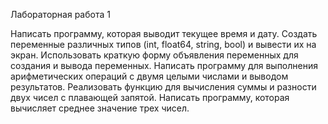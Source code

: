 Лабораторная работа 1

Написать программу, которая выводит текущее время и дату.
Создать переменные различных типов (int, float64, string, bool) и вывести их на экран.
Использовать краткую форму объявления переменных для создания и вывода переменных.
Написать программу для выполнения арифметических операций с двумя целыми числами и выводом результатов.
Реализовать функцию для вычисления суммы и разности двух чисел с плавающей запятой.
Написать программу, которая вычисляет среднее значение трех чисел.
